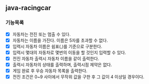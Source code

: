 ## java-racingcar

### 기능목록

- [X]  자동차는 전진 또는 멈출 수 있다.
- [X]  자동차는 이름을 가진다. 이름은 5자를 초과할 수 없다.
- [X]  입력시 자동차 이름은 쉼표(,)를 기준으로 구분한다.
- [X]  입력시 몇대의 자동차로 몇번의 이동을 할 것인지 입력할 수 있다.
- [X]  전진 자동차 출력시 자동차 이름을 같이 출력한다.
- [X]  출력시 자동차의 상태를 출력하며, 출력시점 제약은 없다.
- [X]  게임 완료 후 우승 자동차 목록을 출력한다.
- [X]  전진 조건은 0~9 사이에서 무작위 값을 구한 후 그 값이 4 이상일 경우이다.
